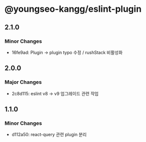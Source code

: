 # @youngseo-kangg/eslint-plugin

## 2.1.0

### Minor Changes

- 16fe9ad: Plugin -> plugin typo 수정 / rushStack 비활성화

## 2.0.0

### Major Changes

- 2c8d115: eslint v8 -> v9 업그레이드 관련 작업

## 1.1.0

### Minor Changes

- d112a50: react-query 관련 plugin 분리
